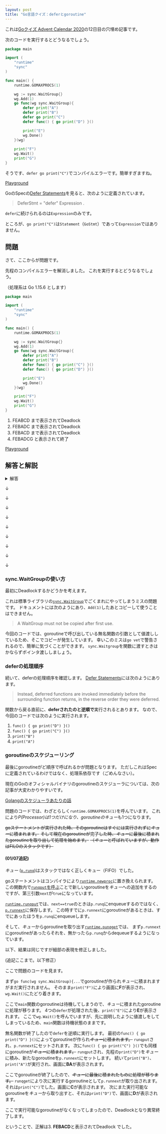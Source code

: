 ```yaml
---
layout: post
title: "Go言語クイズ：deferとgoroutine"
---
```


これは[Goクイズ Advent Calendar 2020](https://qiita.com/advent-calendar/2020/goquiz)の12日目の穴埋め記事です。

次のコードを実行するとどうなるでしょう。

```go
package main

import (
	"runtime"
	"sync"
)

func main() {
	runtime.GOMAXPROCS(1)

	wg := sync.WaitGroup{}
	wg.Add(1)
	go func(wg sync.WaitGroup){
		defer print("A")
		defer print("B")
		defer go print("C")
		defer func() { go print("D") }()

		print("E")
		wg.Done()
	}(wg)
	
	print("F")
	wg.Wait()
	print("G")
}
```

そうです、`defer go print("C")`でコンパイルエラーです。簡単すぎますね。

[Playground](https://play.golang.org/p/rShrAUW3-nt)

GoのSpecの[Defer Statements](https://golang.org/ref/spec#Defer_statements)を見ると、次のように定義されています。

> DeferStmt = "defer" Expression .

`defer`に続けられるのは`Expression`のみです。

ところが、`go print("C")`は`Statement`（`GoStmt`）であって`Expression`ではありません。

## 問題

さて、ここからが問題です。

先程のコンパイルエラーを解消しました。
これを実行するとどうなるでしょう。

（処理系は Go 1.15.6 とします）

```go
package main

import (
	"runtime"
	"sync"
)

func main() {
	runtime.GOMAXPROCS(1)

	wg := sync.WaitGroup{}
	wg.Add(1)
	go func(wg sync.WaitGroup){
		defer print("A")
		defer print("B")
		defer func() { go print("C") }()
		defer func() { go print("D") }()

		print("E")
		wg.Done()
	}(wg)

	print("F")
	wg.Wait()
	print("G")
}
```

1. FEABCD まで表示されてDeadlock
2. FEBADC まで表示されてDeadlock
3. FEBACD まで表示されてDeadlock
4. FEBADCG と表示されて終了

[Playground](https://play.golang.org/p/nykfTiglLyL)

## 解答と解説

<details><summary>解答</summary>
正解： 3. FEBACD まで表示されてDeadlock
</details>

↓

↓

↓

↓

↓

↓

↓

↓

↓

### sync.WaitGroupの使い方

最初にDeadlockするかどうかを考えます。

これは標準ライブラリの[`sync.WaitGroup`](https://golang.org/pkg/sync/#WaitGroup)でごくまれにやってしまうミスの問題です。
ドキュメントには次のようにあり、`Add(1)`したあとコピーして使うことはできません。

> A WaitGroup must not be copied after first use.

今回のコードでは、goroutineで呼び出している無名関数の引数として値渡ししているため、そこでコピーが発生しています。
幸いこのミスは`go vet`で警告されるので、簡単に気づくことができます。
`sync.Waitgroup`を関数に渡すときはかならずポインタ渡ししましょう。

### deferの処理順序

続いて、deferの処理順序を確認します。
[Defer Statements](https://golang.org/ref/spec#Defer_statements)には次のようにあります。

> Instead, deferred functions are invoked immediately before the surrounding function returns, in the reverse order they were deferred.

関数から戻る直前に、**deferされたのと逆順で**実行されるとあります。
なので、今回のコードでは次のように実行されます。

1. `func() { go print("D") }()`
2. `func() { go print("C") }()`
3. `print("B")`
4. `print("A")`

### goroutineのスケジューリング

最後にgoroutineがど順序で呼ばれるかが問題となります。
ただしこれはSpecに定義されているわけではなく、処理系依存です（ごめんなさい）。

現在のGoのオフィシャルバイナリのgoroutineのスケジューラについては、次の記事が大変わかりやすいです。

[Golangのスケジューラあたりの話](https://qiita.com/takc923/items/de68671ea889d8df6904)

問題のコードでは、わざとらしく`runtime.GOMAXPROCS(1)`を呼んでいます。
これにより*P(Processor)*は1つだけになり、goroutineの*キュー*も1つになります。

~~goステートメントが実行された時、そのgoroutineはすぐには実行されずに*キュー*に積まれます。~~
~~そして現在のgoroutineが完了した時、*キュー*に最後に積まれたgoroutineを取り出して処理を始めます。~~
~~（*キュー*と呼ばれていますが、動作はFILOのスタックです）~~

#### (01/07追記)
*キュー* ([`p.runq`](https://github.com/golang/go/blob/go1.15.6/src/runtime/runtime2.go#L589-L592))はスタックではなく正しくキュー（FIFO）でした。

goステートメントはコンパイラにより[`runtime.newproc`](https://github.com/golang/go/blob/go1.15.6/src/runtime/proc.go#L3535-L3564)に置き換えられます。
この関数内で[`runqput`を呼ぶ](https://github.com/golang/go/blob/go1.15.6/src/runtime/proc.go#L3558)ことで新しいgoroutineを*キュー*への追加をするのですが、第三引数`next`が`true`になっています。

[`runtime.runqput`](https://github.com/golang/go/blob/go1.15.6/src/runtime/proc.go#L5148-L5184)では、`next==true`のときは`p.runq`にenqueueするのではなく、[`p.runnext`](https://github.com/golang/go/blob/go1.15.6/src/runtime/runtime2.go#L593-L602)に保存します。
この時すでに`p.runnext`にgoroutineがあるときは、すでにあったほうを`p.runq`にenqueueします。

そして、*キュー*からgoroutineを取り出す[`runtime.punqget`](https://github.com/golang/go/blob/go1.15.6/src/runtime/proc.go#L5261-L5288)では、
まず`p.runnext`にgoroutineがあったらそれを、無かったら`p.runq`からdequeueするようになっています。


以下、結果は同じですが細部の表現を修正しました。

(追記ここまで。以下修正）

ここで問題のコードを見ます。

まず`go func(wg sync.WaitGroup){...`でgoroutineが作られ*キュー*に積まれますがまだ実行されません。
そのまま`print("F")`により画面に**F**が表示され、`wg.Wait()`にたどり着きます。

ここで`main`関数のgoroutineは待機してしまうので、*キュー*に積まれたgoroutineに処理が移ります。
4つの`defer`が処理された後、`print("E")`により**E**が表示されます。
ここで`wg.Wait()`を呼んでいますが、先に説明したように値渡しをしてしまっているため、`main`関数は待機状態のままです。

無名関数が終了したので`defer`を逆順に実行します。
最初の`func() { go print("D") }()`によってgoroutineが作られ~~*キュー*に積まれます。~~
`runqput`され、`p.runnext`にセットされます。
次に`func() { go print("C") }()`でも同様にgoroutineが~~*キュー*に積まれます。~~
`runqput`され、先程の`print("D")`を*キュー*に積み、新たなgoroutineを`p.runnext`にセットします。
続いて`print("B")`、`print("A")`が実行され、画面に**BA**が表示されます。

ここでgoroutineが終了したので、~~*キュー*に最後に積まれたものに処理が移ります。~~
`runqget`により次に実行するgoroutineとして`p.runnext`が取り出されます。
それは`print("C")`でした。画面に**C**が表示されます。
次にまた実行可能なgoroutineを*キュー*から取り出すと、それは`print("D")`で、画面に**D**が表示されます。

ここで実行可能なgoroutineがなくなってしまったので、Deadlockとなり異常終了します。

ということで、正解は3. **FEBACD**と表示されてDeadlock でした。
